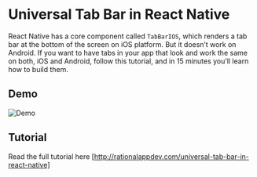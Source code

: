 # Universal Tab Bar in React Native

React Native has a core component called `TabBarIOS`, which renders a tab bar at the bottom of the screen on iOS platform. But it doesn’t work on Android. If you want to have tabs in your app that look and work the same on both, iOS and Android, follow this tutorial, and in 15 minutes you’ll learn how to build them.

## Demo

![Demo][demo]

## Tutorial

Read the full tutorial here [http://rationalappdev.com/universal-tab-bar-in-react-native]

[demo]: https://github.com/rationalappdev/tabs/blob/master/demo.gif
